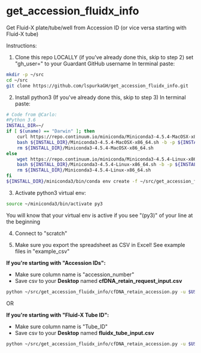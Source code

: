 # get_accession_fluidx_info
Get Fluid-X plate/tube/well from Accession ID (or vice versa starting with Fluid-X tube)

Instructions:

1. Clone this repo LOCALLY (if you've already done this, skip to step 2)
set "gh_user=" to your Guardant GitHub username
In terminal paste:
```bash
mkdir -p ~/src
cd ~/src
git clone https://github.com/lspurkaGH/get_accession_fluidx_info.git
```

2. Install python3 (If you've already done this, skip to step 3)
In terminal paste:

```bash
# Code from @Carlo:
#Python 3.6
INSTALL_DIR=~/
if [ $(uname) == "Darwin" ]; then
	curl https://repo.continuum.io/miniconda/Miniconda3-4.5.4-MacOSX-x86_64.sh > ${INSTALL_DIR}/Miniconda3-4.5.4-MacOSX-x86_64.sh &&
	bash ${INSTALL_DIR}/Miniconda3-4.5.4-MacOSX-x86_64.sh -b -p ${INSTALL_DIR}/miniconda3/
	rm ${INSTALL_DIR}/Miniconda3-4.5.4-MacOSX-x86_64.sh
else
	wget https://repo.continuum.io/miniconda/Miniconda3-4.5.4-Linux-x86_64.sh -P ${INSTALL_DIR} &&
	bash ${INSTALL_DIR}/Miniconda3-4.5.4-Linux-x86_64.sh -b -p ${INSTALL_DIR}/miniconda3/
	rm ${INSTALL_DIR}/Miniconda3-4.5.4-Linux-x86_64.sh
fi
${INSTALL_DIR}/miniconda3/bin/conda env create -f ~/src/get_accession_fluidx_info/py3.yaml
```

3. Activate python3 virtual env:
```bash
source ~/miniconda3/bin/activate py3
```
You will know that your virtual env is active if you see "(py3)" of your line at the beginning

4. Connect to "scratch" 

5. Make sure you export the spreadsheet as CSV in Excel!  See example files in "example_csv"

<b>If you're starting with "Accession IDs":</b>
* Make sure column name is "accession_number"
* Save csv to your <b>Desktop</b> named <b>cfDNA_retain_request_input.csv</b>
```bash
python ~/src/get_accession_fluidx_info/cfDNA_retain_accession.py -u $USER
```

OR

<b>If you're starting with "Fluid-X Tube ID":</b>
* Make sure column name is "Tube_ID"
* Save csv to your <b>Desktop</b> named <b>fluidx_tube_input.csv</b>
```bash
python ~/src/get_accession_fluidx_info/cfDNA_retain_accession.py -u $USER
```







